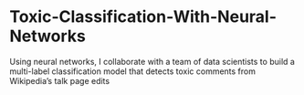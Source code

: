 # Toxic-Classification-With-Neural-Networks
Using neural networks, I collaborate with a team of data scientists to build a multi-label classification model that detects toxic comments from Wikipedia’s talk page edits

